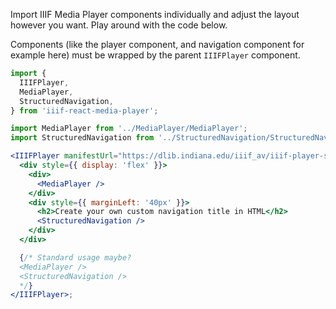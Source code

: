 Import IIIF Media Player components individually and adjust the layout however you want. Play around with the code below.

Components (like the player component, and navigation component for example here) must be wrapped by the parent `IIIFPlayer` component.

```js static
import {
  IIIFPlayer,
  MediaPlayer,
  StructuredNavigation,
} from 'iiif-react-media-player';
```

```jsx padded
import MediaPlayer from '../MediaPlayer/MediaPlayer';
import StructuredNavigation from '../StructuredNavigation/StructuredNavigation';

<IIIFPlayer manifestUrl="https://dlib.indiana.edu/iiif_av/iiif-player-samples/lunchroom-manners.json">
  <div style={{ display: 'flex' }}>
    <div>
      <MediaPlayer />
    </div>
    <div style={{ marginLeft: '40px' }}>
      <h2>Create your own custom navigation title in HTML</h2>
      <StructuredNavigation />
    </div>
  </div>

  {/* Standard usage maybe?
  <MediaPlayer />
  <StructuredNavigation />
  */}
</IIIFPlayer>;
```
